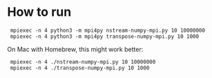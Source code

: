 # How to run

```
 mpiexec -n 4 python3 -m mpi4py nstream-numpy-mpi.py 10 10000000
 mpiexec -n 4 python3 -m mpi4py transpose-numpy-mpi.py 10 1000
```

On Mac with Homebrew, this might work better:

```
 mpiexec -n 4 ./nstream-numpy-mpi.py 10 10000000
 mpiexec -n 4 ./transpose-numpy-mpi.py 10 1000
```
